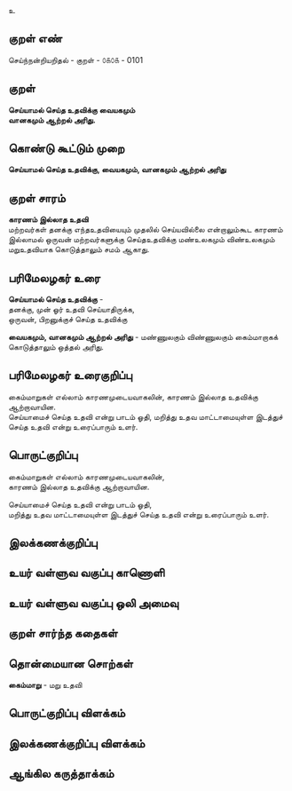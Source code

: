 உ

## குறள் எண் 

செய்ந்நன்றியறிதல் - குறள் - ௦௧௦௧ - 0101  

## குறள் 

**செய்யாமல் செய்த உதவிக்கு வையகமும்  
வானகமும் ஆற்றல் அரிது.** 

## கொண்டு கூட்டும் முறை

**செய்யாமல் செய்த உதவிக்கு, வையகமும், வானகமும் ஆற்றல் அரிது**  

## குறள் சாரம் 

**காரணம் இல்லாத உதவி**  
மற்றவர்கள் தனக்கு எந்தஉதவியையும் முதலில் செய்யவில்லை என்றாலும்கூட காரணம் இல்லாமல் ஒருவன் மற்றவர்களுக்கு செய்தஉதவிக்கு மண்உலகமும் விண்உலகமும் மறுஉதவியாக கொடுத்தாலும் சமம் ஆகாது.  

## பரிமேலழகர் உரை

**செய்யாமல் செய்த உதவிக்கு** -  
தனக்கு, முன் ஓர் உதவி செய்யாதிருக்க,  
ஒருவன், பிறனுக்குச் செய்த உதவிக்கு  

**வையகமும், வானகமும் ஆற்றல் அரிது** - மண்ணுலகும் விண்ணுலகும் கைம்மாறாகக் கொடுத்தாலும் ஒத்தல் அரிது.     

## பரிமேலழகர் உரைகுறிப்பு   

கைம்மாறுகள் எல்லாம் காரணமுடையவாகலின், காரணம் இல்லாத உதவிக்கு ஆற்றாவாயின.  
செய்யாமைச் செய்த உதவி என்று பாடம் ஓதி, மறித்து உதவ மாட்டாமையுள்ள இடத்துச் செய்த உதவி என்று உரைப்பாரும் உளர்.  

## பொருட்குறிப்பு 

கைம்மாறுகள் எல்லாம் காரணமுடையவாகலின்,  
காரணம் இல்லாத உதவிக்கு ஆற்றாவாயின.  

செய்யாமைச் செய்த உதவி என்று பாடம் ஓதி,  
மறித்து உதவ மாட்டாமையுள்ள இடத்துச் செய்த உதவி என்று உரைப்பாரும் உளர். 

## இலக்கணக்குறிப்பு  


## உயர் வள்ளுவ வகுப்பு காணொளி


## உயர் வள்ளுவ வகுப்பு ஒலி அமைவு 

 
## குறள் சார்ந்த கதைகள் 


## தொன்மையான சொற்கள்

**கைம்மாறு** - மறு உதவி   

## பொருட்குறிப்பு விளக்கம்


## இலக்கணக்குறிப்பு விளக்கம்


## ஆங்கில கருத்தாக்கம் 



